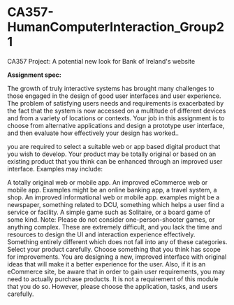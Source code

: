 # CA357-HumanComputerInteraction_Group21
CA357 Project: A potential new look for Bank of Ireland's website

**Assignment spec:**

The growth of truly interactive systems has brought many challenges to those engaged in the design of good user interfaces and user experience. The problem of satisfying users needs and requirements is exacerbated by the fact that the system is now accessed on a multitude of different devices and from a variety of locations or contexts. Your job in this assignment is to choose from alternative applications and design a prototype user interface, and then evaluate how effectively your design has worked..

you are required to select a suitable web or app based digital product that you wish to develop. Your product may be totally original or based on an existing product that you think can be enhanced through an improved user interface. Examples may include:

A totally original web or mobile app.
An improved eCommerce web or mobile app. Examples might be an online banking app, a travel system, a shop.
An improved informational web or mobile app. examples might be a newspaper, something related to DCU, something which helps a user find a service or facility.
A simple game such as Solitaire, or a board game of some kind. Note: Please do not consider one-person-shooter games, or anything complex. These are extremely difficult, and you lack the time and resources to design the UI and interaction experience effectively.
Something entirely different which does not fall into any of these categories.
Select your product carefully. Choose something that you think has scope for improvements. You are designing a new, improved interface with original ideas that will make it a better experience for the user. Also, if it is an eCommerce site, be aware that in order to gain user requirements, you may need to actually purchase products. It is not a requirement of this module that you do so. However, please choose the application, tasks, and users carefully.
